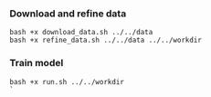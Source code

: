 ### Download and refine data
```
bash +x download_data.sh ../../data
bash +x refine_data.sh ../../data ../../workdir
```

### Train model
```
bash +x run.sh ../../workdir
`
